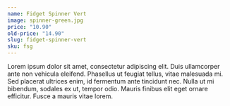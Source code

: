 ```yaml
---
name: Fidget Spinner Vert
image: spinner-green.jpg
price: "10.90"
old-price: "14.90"
slug: fidget-spinner-vert
sku: fsg
---
```

Lorem ipsum dolor sit amet, consectetur adipiscing elit. Duis ullamcorper ante non vehicula eleifend.
Phasellus ut feugiat tellus, vitae malesuada mi. Sed placerat ultrices enim, id fermentum ante tincidunt nec.
Nulla ut mi bibendum, sodales ex ut, tempor odio. Mauris finibus elit eget ornare efficitur. Fusce a mauris vitae lorem.